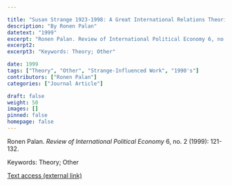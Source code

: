 ```yaml
---

title: "Susan Strange 1923-1998: A Great International Relations Theorist"
description: "By Ronen Palan"
datetext: "1999"
excerpt: "Ronen Palan. Review of International Political Economy 6, no. 2 (1999): 121-132."
excerpt2: 
excerpt3: "Keywords: Theory; Other"

date: 1999
tags: ["Theory", "Other", "Strange-Influenced Work", "1990's"]
contributors: ["Ronen Palan"]
categories: ["Journal Article"]

draft: false
weight: 50
images: []
pinned: false
homepage: false
---
```


Ronen Palan. *Review of International Political Economy* 6, no. 2 (1999): 121-132.

Keywords: Theory; Other

[Text access (external link)](https://doi.org/10.1080/096922999347254)
